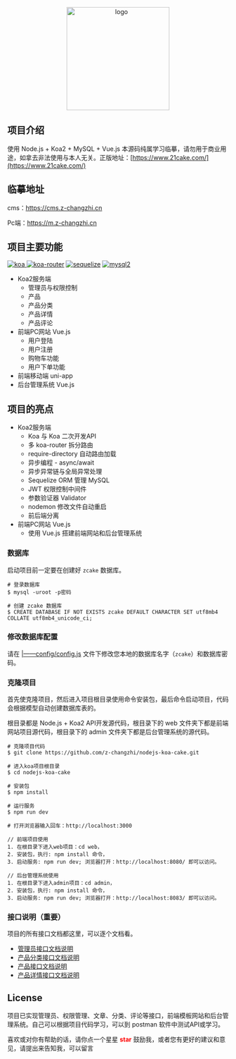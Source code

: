 <p align="center"><a href="https://www.21cake.com/" target="_blank" rel="noopener noreferrer"><img width="234" src="http://static.21cake.com/themes/site/img/logo.png" alt="logo"></a></p>

## 项目介绍

使用 Node.js + Koa2 + MySQL + Vue.js 本源码纯属学习临摹，请勿用于商业用途，如拿去非法使用与本人无关。正版地址：[https://www.21cake.com/](https://www.21cake.com/)

## 临摹地址
cms：https://cms.z-changzhi.cn

Pc端：https://m.z-changzhi.cn


## 项目主要功能

[![koa](https://img.shields.io/badge/koa-%5E2.7.0-brightgreen.svg) ](https://www.npmjs.com/package/koa)
[![koa-router](https://img.shields.io/badge/koa--router-%5E7.4.0-brightgreen.svg)](https://www.npmjs.com/package/koa-router)
[![sequelize](https://img.shields.io/badge/sequelize-%5E5.6.1-brightgreen.svg)](https://www.npmjs.com/package/sequelize)
[![mysql2](https://img.shields.io/badge/mysql2-%5E1.6.5-brightgreen.svg)](https://www.npmjs.com/package/mysql2)

- Koa2服务端
    - 管理员与权限控制
    - 产品
    - 产品分类
    - 产品详情
    - 产品评论
- 前端PC网站 Vue.js
    - 用户登陆
    - 用户注册
    - 购物车功能
    - 用户下单功能
- 前端移动端 uni-app
- 后台管理系统 Vue.js

## 项目的亮点
- Koa2服务端
    - Koa 与 Koa 二次开发API
    - 多 koa-router 拆分路由
    - require-directory 自动路由加载
    - 异步编程 - async/await
    - 异步异常链与全局异常处理
    - Sequelize ORM 管理 MySQL
    - JWT 权限控制中间件
    - 参数验证器 Validator 
    - nodemon 修改文件自动重启
    - 前后端分离
- 前端PC网站 Vue.js
    - 使用 Vue.js 搭建前端网站和后台管理系统


### 数据库
启动项目前一定要在创建好 `zcake` 数据库。
```
# 登录数据库
$ mysql -uroot -p密码

# 创建 zcake 数据库
$ CREATE DATABASE IF NOT EXISTS zcake DEFAULT CHARACTER SET utf8mb4 COLLATE utf8mb4_unicode_ci;
```

### 修改数据库配置
请在 [|——config/config.js](https://github.com/liangfengbo/nodejs-koa-cake/cake/master/config/config.js) 文件下修改您本地的数据库名字（`zcake`）和数据库密码。

### 克隆项目
首先使克隆项目，然后进入项目根目录使用命令安装包，最后命令启动项目，代码会根据模型自动创建数据库表的。

根目录都是 Node.js + Koa2 API开发源代码，根目录下的 web 文件夹下都是前端网站项目源代码，根目录下的 admin 文件夹下都是后台管理系统的源代码。


```
# 克隆项目代码
$ git clone https://github.com/z-changzhi/nodejs-koa-cake.git

# 进入koa项目根目录
$ cd nodejs-koa-cake

# 安装包
$ npm install

# 运行服务
$ npm run dev

# 打开浏览器输入回车：http://localhost:3000

// 前端项目使用
1. 在根目录下进入web项目：cd web，
2. 安装包，执行: npm install 命令，
3. 启动服务: npm run dev; 浏览器打开：http://localhost:8080/ 即可以访问。

// 后台管理系统使用
1. 在根目录下进入admin项目：cd admin，
2. 安装包，执行: npm install 命令，
3. 启动服务: npm run dev; 浏览器打开：http://localhost:8083/ 即可以访问。
```

### 接口说明（重要）
项目的所有接口文档都这里，可以逐个文档看。
- [管理员接口文档说明](./doc/admin.md)
- [产品分类接口文档说明](./doc/category.md)
- [产品接口文档说明](./doc/product.md)
- [产品详情接口文档说明](./doc/productDetail.md)

## License

项目已实现管理员、权限管理、文章、分类、评论等接口，前端模板网站和后台管理系统。自己可以根据项目代码学习，可以到 postman 软件中测试API或学习。

喜欢或对你有帮助的话，请你点一个星星 <strong style='color:red;'>star</strong> 鼓励我，或者您有更好的建议和意见，请提出来告知我，可以留言 
